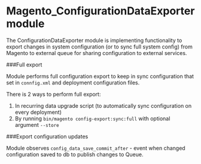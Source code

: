 # Magento_ConfigurationDataExporter module

The ConfigurationDataExporter module is implementing functionality to export changes in system configuration (or to sync full system config)
from Magento to external queue for sharing configuration to external services.

###Full export

Module performs full configuration export to keep in sync configuration that set in `connfig.xml` and deployment configuration files.

There is 2 ways to perform full export:
1. In recurring data upgrade script (to automatically sync configuration on every deployment)
2. By running `bin/magento config-export:sync:full` with optional argument `--store`

###Export configuration updates

Module observes `config_data_save_commit_after` - event when changed configuration saved to db to publish changes to Queue.
